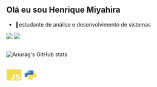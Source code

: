## Olá eu sou Henrique Miyahira

- 📝estudante de análise e desenvolvimento de sistemas

<div>
  <a href="https://www.instagram.com/miyahirahenrique" target="_blank"><img src="https://img.shields.io/badge/-Instagram-%23E4405F?style=for-the-badge&logo=instagram&logoColor=white" target="_blank"></a>
  <a href="https://www.linkedin.com/in/henrique-miyahira-724b58267/" target="_blank"><img src="https://img.shields.io/badge/-LinkedIn-%230077B5?style=for-the-badge&logo=linkedin&logoColor=white" target="_blank"></a>
<div>

##
     
![Anurag's GitHub stats](https://github-readme-stats.vercel.app/api?username=HenriqueMiyahira&show_icons=true&theme=transparent)

<div style="display: inline_block"><br>
<img align="center" alt="Rafa-Js" height="30" width="40" src="https://raw.githubusercontent.com/devicons/devicon/master/icons/javascript/javascript-plain.svg">
<img align="center" alt="Rafa-Python" height="30" width="40" src="https://raw.githubusercontent.com/devicons/devicon/master/icons/python/python-original.svg">       
     </div>

##
